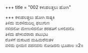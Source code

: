 +++
title = "002 ಕಳುಹಲತ್ತಲು ಹೋಗಿ"

+++
ಕಳುಹಲತ್ತಲು ಹೋಗಿ ಸಾತ್ಯಕಿ  
ತಿಳಿದು ಮರಳಿದುದಿಲ್ಲ ಫಲುಗುಣ  
ನಳಿದನೋ ಮೇಣುಳಿದನೋ ಶರಹತಿಗೆ ಬಳಲಿದನೊ  
ತಿಳಿದು ಹೇಳುವರಾರು ಪಟುಭಟ  
ರೊಳಗೆ ಮಕುಟದ ಮಹಿಮರೆನುತಳ  
ವಳಿದು ಭೀಮನ ವದನವನು ನೋಡಿದನು ಭೂಪಾಲ   ॥2॥